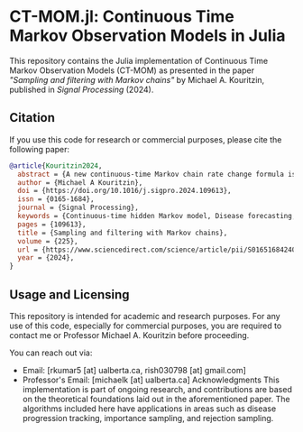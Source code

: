 # CT-MOM.jl: Continuous Time Markov Observation Models in Julia

This repository contains the Julia implementation of Continuous Time Markov Observation Models (CT-MOM) as presented in the paper *"Sampling and filtering with Markov chains"* by Michael A. Kouritzin, published in *Signal Processing* (2024).

## Citation

If you use this code for research or commercial purposes, please cite the following paper:

```bibtex
@article{Kouritzin2024,
  abstract = {A new continuous-time Markov chain rate change formula is proven. This theorem is used to derive existence and uniqueness of novel filtering equations akin to the Duncan–Mortensen–Zakai equation and the Fujisaki–Kallianpur–Kunita equation but for Markov signals with general continuous-time Markov chain observations. The equations in this second theorem have the unique feature of being driven by both the observations and the process counting the observation transitions. A direct method of solving these filtering equations is also derived. Most results apply as special cases to the continuous-time Hidden Markov Models (CTHMM), which have become important in applications like disease progression tracking. The corresponding CTHMM results are stated as corollaries. Finally, application of our general theorems to Markov chain importance sampling, rejection sampling and branching particle filtering algorithms is also explained, and these are illustrated by way of disease tracking simulations.},
  author = {Michael A Kouritzin},
  doi = {https://doi.org/10.1016/j.sigpro.2024.109613},
  issn = {0165-1684},
  journal = {Signal Processing},
  keywords = {Continuous-time hidden Markov model, Disease forecasting, Filtering equations, Importance sampling, Measure change, Rejection sampling, Stochastic analysis},
  pages = {109613},
  title = {Sampling and filtering with Markov chains},
  volume = {225},
  url = {https://www.sciencedirect.com/science/article/pii/S0165168424002329},
  year = {2024},
}
```

## Usage and Licensing
This repository is intended for academic and research purposes. For any use of this code, especially for commercial purposes, you are required to contact me or Professor Michael A. Kouritzin before proceeding.

You can reach out via:

- Email: [rkumar5 [at] ualberta.ca, rish030798 [at] gmail.com]
- Professor's Email: [michaelk [at] ualberta.ca]
Acknowledgments
This implementation is part of ongoing research, and contributions are based on the theoretical foundations laid out in the aforementioned paper. The algorithms included here have applications in areas such as disease progression tracking, importance sampling, and rejection sampling.
